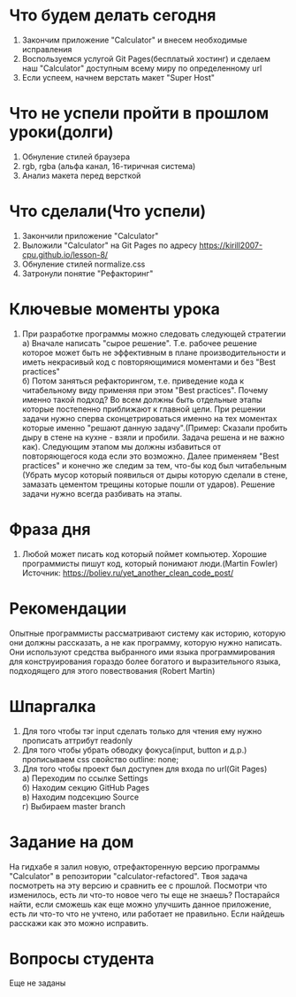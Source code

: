# Что будем делать сегодня
1) Закончим приложение "Calculator" и внесем необходимые исправления
2) Воспользуемся услугой Git Pages(бесплатый хостинг) и сделаем наш "Calculator" доступным всему миру по определенному url
3) Если успеем, начнем верстать макет "Super Host"

# Что не успели пройти в прошлом уроки(долги)
1) Обнуление стилей браузера
2) rgb, rgba (альфа канал, 16-тиричная система)
3) Анализ макета перед версткой

# Что сделали(Что успели)
1) Закончили приложение "Calculator"
2) Выложили "Calculator" на Git Pages по адресу https://kirill2007-cpu.github.io/lesson-8/
3) Обнуление стилей normalize.css
4) Затронули понятие "Рефакторинг"

# Ключевые моменты урока
1) При разработке программы можно следовать следующей стратегии <br/>
    а) Вначале написать "сырое решение". Т.е. рабочее решение которое может быть не эффективным в плане производительности и иметь некрасивый код с повторяющимися моментами и без "Best practices" <br/>
    б) Потом заняться рефакторингом, т.е. приведение кода к читабельному виду применяя при этом "Best practices".
 Почему именно такой подход? Во всем должны быть отдельные этапы которые постепенно приближают к главной цели. При решении задачи нужно сперва сконцетрироваться именно на тех моментах которые именно "решают данную задачу".(Пример: Сказали пробить дыру в стене на кухне - взяли и пробили. Задача решена и не важно как). Следующим этапом мы должны избавиться от повторяющегося кода если это возможно. Далее применяем "Best practices" и конечно же следим за тем, что-бы код был читабельным (Убрать мусор который появилься от дыры которую сделали в стене, замазать цементом трещины которые пошли от ударов). Решение задачи нужно всегда разбивать на этапы. <br/>
 
 # Фраза дня
 1) Любой может писать код который поймет компьютер. Хорошие программисты пишут код, который понимают люди.(Martin Fowler)
 Источник: https://boliev.ru/yet_another_clean_code_post/
 
 # Рекомендации
 Опытные программисты рассматривают систему как историю, которую они должны рассказать, а не как программу, которую нужно написать. Они используют средства выбранного ими языка программирования для конструирования гораздо более богатого и выразительного языка, подходящего для этого повествования (Robert Martin)
 
 # Шпаргалка
 1) Для того чтобы тэг input  сделать только для чтения ему нужно прописать аттрибут readonly
 2) Для того чтобы убрать обводку фокуса(input, button  и д.р.) прописываем css свойство outline: none;
 3) Для того чтобы проект был доступен для входа по url(Git Pages) <br/>
  а) Переходим по ссылке Settings <br/>
  б) Находим секцию GitHub Pages <br/>
  в) Находим подсекцию Source <br/>
  г) Выбираем master branch <br/>
  
# Задание на дом
На гидхабе я залил новую, отрефакторенную версию программы "Calculator" в репозитории "calculator-refactored". Твоя задача посмотреть на эту версию и сравнить ее с прошлой. Посмотри что изменилось, есть ли что-то новое чего ты еще не знаешь? Постарайся найти, если сможешь как еще можно улучшить данное приложение, есть ли что-то что не учтено, или работает не правильно. Если найдешь расскажи как это можно исправить.

# Вопросы студента
Еще не заданы
